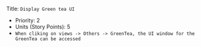 Title: `Display Green tea UI`

* Priority: 2
* Units (Story Points): 5
* `When cliking on views -> Others -> GreenTea, the UI window for the GreenTea can be accessed`
